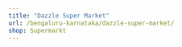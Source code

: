 ```yaml
---
title: "Dazzle Super Market"
url: /bengaluru-karnataka/dazzle-super-market/
shop: Supermarkt
---
```

